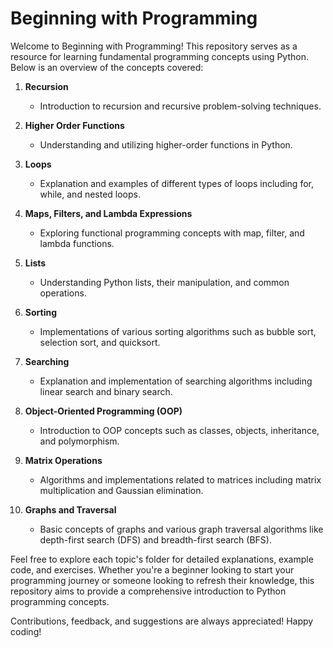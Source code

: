 # Beginning with Programming

Welcome to Beginning with Programming! This repository serves as a resource for learning fundamental programming concepts using Python. Below is an overview of the concepts covered:

1. **Recursion**
   - Introduction to recursion and recursive problem-solving techniques.

2. **Higher Order Functions**
   - Understanding and utilizing higher-order functions in Python.

3. **Loops**
   - Explanation and examples of different types of loops including for, while, and nested loops.

4. **Maps, Filters, and Lambda Expressions**
   - Exploring functional programming concepts with map, filter, and lambda functions.

5. **Lists**
   - Understanding Python lists, their manipulation, and common operations.

6. **Sorting**
   - Implementations of various sorting algorithms such as bubble sort, selection sort, and quicksort.

7. **Searching**
   - Explanation and implementation of searching algorithms including linear search and binary search.

8. **Object-Oriented Programming (OOP)**
   - Introduction to OOP concepts such as classes, objects, inheritance, and polymorphism.

9. **Matrix Operations**
   - Algorithms and implementations related to matrices including matrix multiplication and Gaussian elimination.

10. **Graphs and Traversal**
    - Basic concepts of graphs and various graph traversal algorithms like depth-first search (DFS) and breadth-first search (BFS).

Feel free to explore each topic's folder for detailed explanations, example code, and exercises. Whether you're a beginner looking to start your programming journey or someone looking to refresh their knowledge, this repository aims to provide a comprehensive introduction to Python programming concepts.

Contributions, feedback, and suggestions are always appreciated! Happy coding!
